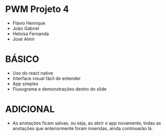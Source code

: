 # PWM Projeto 4
- Flávio Henrique
- João Gabriel
- Heloísa Fernanda
- José Almir

# BÁSICO
- Uso do react native
- Interface visual fácil de entender
- App simples
- Fluxograma e demonstrações dentro do slide

# ADICIONAL
- As anotações ficam salvas, ou seja, ao abrir o app novamente, todas as anotações que anteriormente foram inseridas, ainda continuarão lá.
